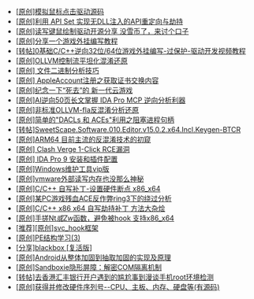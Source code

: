 + [[原创]模拟鼠标点击驱动源码](https://bbs.kanxue.com/thread-286960.htm)
+ [[原创]利用 API Set 实现无DLL注入的API重定向与劫持](https://bbs.kanxue.com/thread-286823.htm)
+ [[原创]读写键鼠绘制驱动开源分享 没雪币了，来讨个口子](https://bbs.kanxue.com/thread-286756.htm)
+ [[原创]分享一个游戏外挂编写教程](https://bbs.kanxue.com/thread-286912.htm)
+ [[转帖]0基础C/C++逆向32位/64位游戏外挂编写-过保护-驱动开发视频教程](https://bbs.kanxue.com/thread-286955.htm)
+ [[原创]OLLVM控制流平坦化混淆还原](https://bbs.kanxue.com/thread-286151.htm)
+ [[原创] 文件二进制分析技巧](https://bbs.kanxue.com/thread-286961.htm)
+ [[原创] AppleAccount注册之获取证书交换内容](https://bbs.kanxue.com/thread-285944.htm)
+ [[原创]纪念一下“死去”的 新一代云游戏](https://bbs.kanxue.com/thread-286957.htm)
+ [[原创]AI逆向50页长文掌握 IDA Pro MCP 逆向分析利器](https://bbs.kanxue.com/thread-286813.htm)
+ [[原创]非标准OLLVM-fla反混淆分析还原](https://bbs.kanxue.com/thread-286549.htm)
+ [[原创]简单的"DACLs 和 ACEs"利用之阻塞进程句柄](https://bbs.kanxue.com/thread-285347.htm)
+ [[转帖]SweetScape.Software.010.Editor.v15.0.2.x64.Incl.Keygen-BTCR](https://bbs.kanxue.com/thread-286963.htm)
+ [[原创]ARM64 目前主流的反混淆技术的初窥](https://bbs.kanxue.com/thread-285567.htm)
+ [[原创] Clash Verge 1-Click RCE漏洞](https://bbs.kanxue.com/thread-286909.htm)
+ [[原创] IDA Pro 9 安装和插件配置](https://bbs.kanxue.com/thread-285604.htm)
+ [[原创]Windows维护工具vip版](https://bbs.kanxue.com/thread-286896.htm)
+ [[原创]vmware外部读写内存也没那么神秘](https://bbs.kanxue.com/thread-284956.htm)
+ [[原创]C/C++ 自写补丁-设置硬件断点 x86_x64](https://bbs.kanxue.com/thread-283839.htm)
+ [[原创]某PC游戏残血ACE反作弊ring3下的绕过分析](https://bbs.kanxue.com/thread-284667.htm)
+ [[原创]C/C++ x86 x64 自写劫持补丁 方法大杂烩](https://bbs.kanxue.com/thread-282745.htm)
+ [[原创]手搓Nt*或Zw*函数，避免被hook 支持x86_x64](https://bbs.kanxue.com/thread-284264.htm)
+ [[推荐][原创]svc_hook框架](https://bbs.kanxue.com/thread-284713.htm)
+ [[原创]PE结构学习(3)](https://bbs.kanxue.com/thread-286965.htm)
+ [[分享]blackbox [复活版]](https://bbs.kanxue.com/thread-286308.htm)
+ [[原创]Android从整体加固到抽取加固的实现及原理](https://bbs.kanxue.com/thread-286929.htm)
+ [[原创]Sandboxie隐形屏障：解密COM隔离机制](https://bbs.kanxue.com/thread-286966.htm)
+ [[转帖]去香港汇丰银行开户遇到的尴尬事到漫谈手机root环境检测](https://bbs.kanxue.com/thread-285754.htm)
+ [[原创]获得并修改硬件序列号--CPU、主板、内存、硬盘等(有源码)](https://bbs.kanxue.com/thread-282756.htm)
